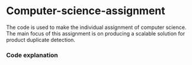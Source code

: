 # Computer-science-assignment
The code is used to make the individual assignment of computer science. The main focus of this assignment is on producing a scalable solution for product duplicate detection.

### Code explanation ###

